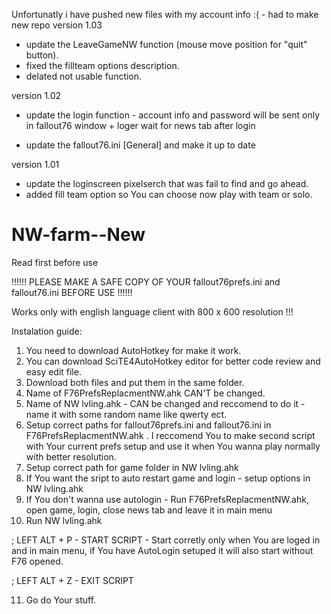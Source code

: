 
 Unfortunatly i have pushed new files with my account info :( - had to make new repo
version 1.03
- update the LeaveGameNW function (mouse move position for "quit" button).
- fixed the fillteam options description.
- delated not usable function.

version 1.02
- update the login function - account info and password will be sent only in fallout76 window + loger wait for news tab after login

- update the fallout76.ini [General] and make it up to date


version 1.01
- update the loginscreen pixelserch that was fail to find and go ahead.
- added fill team option so You can choose now play with team or solo.


# NW-farm--New
Read first before use 

!!!!!!   PLEASE MAKE A SAFE COPY OF YOUR fallout76prefs.ini and fallout76.ini BEFORE USE !!!!!!

Works only with english language client with 800 x 600 resolution !!!

Instalation guide:

1) You need to download AutoHotkey for make it work.
2) You can download SciTE4AutoHotkey editor for better code review and easy edit file.
3) Download both files and put them in the same folder.
4) Name of F76PrefsReplacmentNW.ahk CAN'T be changed.
5) Name of NW lvling.ahk - CAN be changed and reccomend to do it - name it with some random name like qwerty ect.
6) Setup correct paths for fallout76prefs.ini and fallout76.ini in F76PrefsReplacmentNW.ahk . 
I reccomend You to make second script with Your current prefs setup and use it when You wanna play normally with better resolution.
7) Setup correct path for game folder in NW lvling.ahk
8) If You want the sript to auto restart game and login - setup options in NW lvling.ahk
9) If You don't wanna use autologin - Run F76PrefsReplacmentNW.ahk, open game, login, close news tab and leave it in main menu
10) Run NW lvling.ahk 

; LEFT ALT + P - START SCRIPT  - Start corretly only when You are loged in and in main menu, if You have AutoLogin setuped it will also start without F76 opened.

; LEFT ALT + Z - EXIT SCRIPT

11) Go do Your stuff. 

